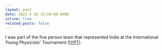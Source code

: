 ```yaml
---
layout: post
date: 2021-5-28 15:59:00-0400
inline: true
related_posts: false
---
```


I was part of the five person team that represented India at the International Young Physicists' Tournament ([IYPT](https://www.iypt.org/)).
